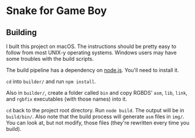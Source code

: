 # Snake for Game Boy

## Building

I built this project on macOS. The instructions should be pretty easy to follow from most UNIX-y operating systems. Windows users may have some troubles with the build scripts.

The build pipeline has a dependency on [node.js](http://nodejs.org). You'll need to install it.

`cd` into `builder/` and run `npm install`.

Also in `builder/`, create a folder called `bin` and copy RGBDS' `asm`, `lib`, `link`, and `rgbfix` executables (with those names) into it.

`cd` back to the project root directory. Run `node build`. The output will be in `build/bin/`. Also note that the build process will generate `asm` files in `img/`. You can look at, but not modify, those files (they're rewritten every time you build).
